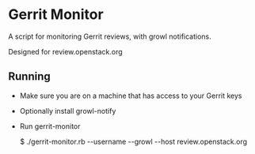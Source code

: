 # Gerrit Monitor

A script for monitoring Gerrit reviews, with growl notifications.

Designed for review.openstack.org

## Running

   * Make sure you are on a machine that has access to your Gerrit keys
   
   * Optionally install growl-notify

   * Run gerrit-monitor

        $ ./gerrit-monitor.rb --username <gerrit-username> --growl --host review.openstack.org
